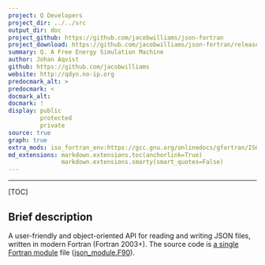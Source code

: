 ```yaml
---
project: Q Developers
project_dir: ../../src
output_dir: doc
project_github: https://github.com/jacobwilliams/json-fortran
project_download: https://github.com/jacobwilliams/json-fortran/releases/latest
summary: Q. A Free Energy Simulation Machine
author: Johan Aqvist
github: https://github.com/jacobwilliams
website: http://qdyn.no-ip.org
predocmark_alt: >
predocmark: <
docmark_alt:
docmark: !
display: public
         protected
         private
source: true
graph: true
extra_mods: iso_fortran_env:https://gcc.gnu.org/onlinedocs/gfortran/ISO_005fFORTRAN_005fENV.html
md_extensions: markdown.extensions.toc(anchorlink=True)
               markdown.extensions.smarty(smart_quotes=False)
---
```


--------------------

[TOC]

Brief description
-----------------

A user-friendly and object-oriented API for reading and writing JSON files, written in
modern Fortran (Fortran 2003+).  The source code is
[a single Fortran module](|url|/module/json_module.html) file
([json_module.F90](|url|/sourcefile/json_module.f90.html)).